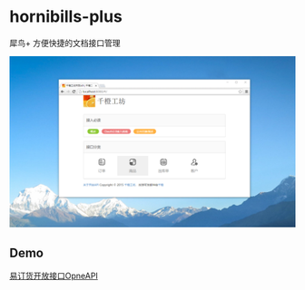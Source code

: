 # hornibills-plus
犀鸟+ 方便快捷的文档接口管理

![](https://raw.githubusercontent.com/iqiancheng/hornibills-plus/doc/images/preview-001.png)

## Demo
[易️订货开放接口OpneAPI](http://wiki.dinghuo123.com)

